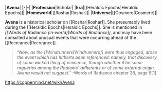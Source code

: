 |**Avena**|
|-|-|
|**Profession**|Scholar|
|**Era**|[[Heraldic Epochs\|Heraldic Epochs]]|
|**Homeworld**|[[Roshar\|Roshar]]|
|**Universe**|[[Cosmere\|Cosmere]]|

**Avena** is a historical scholar on [[Roshar\|Roshar]]. She presumably lived during the [[Heraldic Epochs\|Heraldic Epochs]]. She is mentioned in *[[Words of Radiance (in-world)\|Words of Radiance]]*, and may have been consulted about unusual events that were occurring ahead of the [[Recreance\|Recreance]].

>“*Now, as the [[Windrunners\|Windrunners]] were thus engaged, arose the event which has hitherto been referenced: namely, that discovery of some wicked thing of eminence, though whether it be some rogueries among the Radiants' adherents or of some external origin, Avena would not suggest.*”
\-Words of Radiance chapter 38, page 6[1]




https://coppermind.net/wiki/Avena